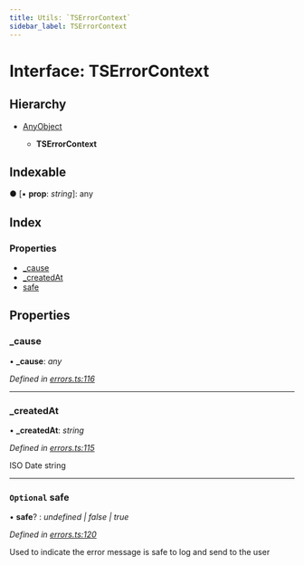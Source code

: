 ```yaml
---
title: Utils: `TSErrorContext`
sidebar_label: TSErrorContext
---
```


# Interface: TSErrorContext

## Hierarchy

* [AnyObject](anyobject.md)

  * **TSErrorContext**

## Indexable

● \[▪ **prop**: *string*\]: any

## Index

### Properties

* [_cause](tserrorcontext.md#_cause)
* [_createdAt](tserrorcontext.md#_createdat)
* [safe](tserrorcontext.md#optional-safe)

## Properties

###  _cause

• **_cause**: *any*

*Defined in [errors.ts:116](https://github.com/terascope/teraslice/blob/fd211a8bb/packages/utils/src/errors.ts#L116)*

___

###  _createdAt

• **_createdAt**: *string*

*Defined in [errors.ts:115](https://github.com/terascope/teraslice/blob/fd211a8bb/packages/utils/src/errors.ts#L115)*

ISO Date string

___

### `Optional` safe

• **safe**? : *undefined | false | true*

*Defined in [errors.ts:120](https://github.com/terascope/teraslice/blob/fd211a8bb/packages/utils/src/errors.ts#L120)*

Used to indicate the error message is safe to log and send to the user

